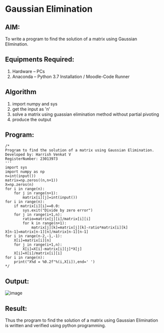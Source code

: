 # Gaussian Elimination

## AIM:
To write a program to find the solution of a matrix using Gaussian Elimination.

## Equipments Required:
1. Hardware – PCs
2. Anaconda – Python 3.7 Installation / Moodle-Code Runner

## Algorithm
1. import numpy and sys
2. get the input as 'n'
3. solve a matrix using guassian elimination method without partial pivoting
4. produce the output

## Program:
```
/*
Program to find the solution of a matrix using Gaussian Elimination.
Developed by: Harrish Venkat V
RegisterNumber: 23013973
'''
import sys
import numpy as np
n=int(input())
matrix=np.zeros((n,n+1))
X=np.zeros(n)
for i in range(n):
    for j in range(n+1):
        matrix[i][j]=int(input())
for i in range(n):
    if matrix[i][i]==0.0:
        sys.exit("Divide by zero error")
    for j in range(i+1,n):
        ratio=matrix[j][i]/matrix[i][i]
        for k in range(n+1):
            matrix[j][k]=matrix[j][k]-ratio*matrix[i][k]
X[n-1]=matrix[n-1][n]/matrix[n-1][n-1]
for i in range(n-2,-1,-1):
    X[i]=matrix[i][n]
    for j in range(i+1,n):
        X[i]=X[i]-matrix[i][j]*X[j]
    X[i]=X[i]/matrix[i][i]
for i in range(n):
    print("X%d = %0.2f"%(i,X[i]),end=' ')
*/
```

## Output:
![image](https://github.com/HarrishVenkat/Gaussian/assets/144979588/245ecc3e-066e-470d-813d-dc5dbadf4b16)


## Result:
Thus the program to find the solution of a matrix using Gaussian Elimination is written and verified using python programming.

